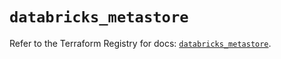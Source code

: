 # `databricks_metastore`

Refer to the Terraform Registry for docs: [`databricks_metastore`](https://registry.terraform.io/providers/databricks/databricks/1.74.0/docs/resources/metastore).
